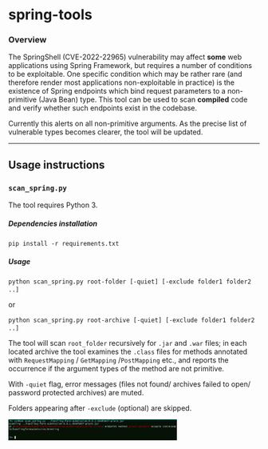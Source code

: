 # spring-tools

### Overview

The SpringShell (CVE-2022-22965) vulnerability may affect **some** web applications using Spring Framework, but requires a number of conditions to be exploitable. One specific condition which may be rather rare (and therefore render most applications non-exploitable in practice) is the existence of Spring endpoints which bind request parameters to a non-primitive (Java Bean) type. This tool can be used to scan **compiled** code and verify whether such endpoints exist in the codebase.

Currently this alerts on all non-primitive arguments. As the precise list of vulnerable types becomes clearer, the tool will be updated.

------

## Usage instructions

### `scan_spring.py`

The tool requires Python 3.

##### Dependencies installation

```
pip install -r requirements.txt
```

##### Usage

```
python scan_spring.py root-folder [-quiet] [-exclude folder1 folder2 ..]
```

or

```
python scan_spring.py root-archive [-quiet] [-exclude folder1 folder2 ..]
```

The tool will scan `root_folder` recursively for `.jar` and `.war` files; in each located archive the tool examines the `.class` files for methods annotated with `RequestMapping` / `GetMapping` /`PostMapping` etc., and reports the occurrence if the argument types of the method are not primitive.

With `-quiet` flag, error messages (files not found/ archives failed to open/ password protected archives) are muted.

Folders appearing after `-exclude` (optional) are skipped.

<img src="img/example.PNG" alt="example" style="zoom:33%;" />
